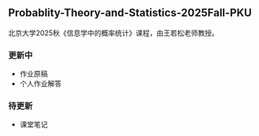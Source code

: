 ## Probablity-Theory-and-Statistics-2025Fall-PKU 
北京大学2025秋《信息学中的概率统计》课程，由王若松老师教授。  
### 更新中
- 作业原稿
- 个人作业解答
### 待更新
- 课堂笔记
